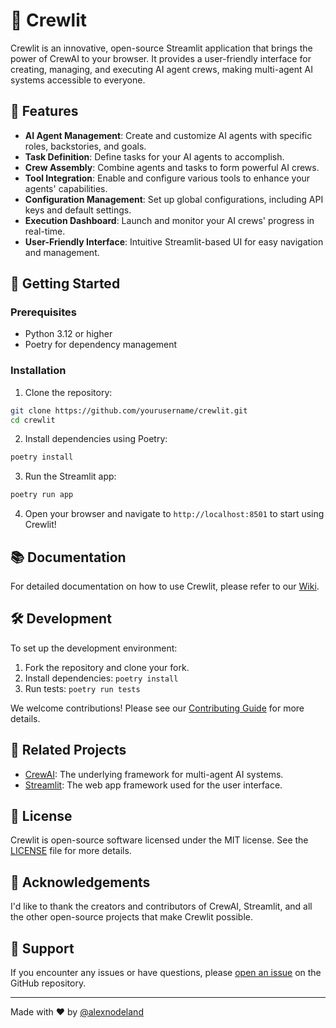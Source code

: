 # 🚣 Crewlit

Crewlit is an innovative, open-source Streamlit application that brings the power of CrewAI to your browser. It provides a user-friendly interface for creating, managing, and executing AI agent crews, making multi-agent AI systems accessible to everyone.

## 🌟 Features

- **AI Agent Management**: Create and customize AI agents with specific roles, backstories, and goals.
- **Task Definition**: Define tasks for your AI agents to accomplish.
- **Crew Assembly**: Combine agents and tasks to form powerful AI crews.
- **Tool Integration**: Enable and configure various tools to enhance your agents' capabilities.
- **Configuration Management**: Set up global configurations, including API keys and default settings.
- **Execution Dashboard**: Launch and monitor your AI crews' progress in real-time.
- **User-Friendly Interface**: Intuitive Streamlit-based UI for easy navigation and management.

## 🚀 Getting Started

### Prerequisites

- Python 3.12 or higher
- Poetry for dependency management

### Installation

1. Clone the repository:

```bash
git clone https://github.com/yourusername/crewlit.git
cd crewlit
```

2. Install dependencies using Poetry:

```bash
poetry install
```

3. Run the Streamlit app:

```bash
poetry run app
```


4. Open your browser and navigate to `http://localhost:8501` to start using Crewlit!

## 📚 Documentation

For detailed documentation on how to use Crewlit, please refer to our [Wiki](https://github.com/yourusername/crewlit/wiki).

## 🛠️ Development

To set up the development environment:

1. Fork the repository and clone your fork.
2. Install dependencies: `poetry install`
3. Run tests: `poetry run tests`

We welcome contributions! Please see our [Contributing Guide](CONTRIBUTING.md) for more details.

## 🔗 Related Projects

- [CrewAI](https://github.com/joaomdmoura/crewAI): The underlying framework for multi-agent AI systems.
- [Streamlit](https://github.com/streamlit/streamlit): The web app framework used for the user interface.

## 📄 License

Crewlit is open-source software licensed under the MIT license. See the [LICENSE](LICENSE) file for more details.

## 🙏 Acknowledgements

I'd like to thank the creators and contributors of CrewAI, Streamlit, and all the other open-source projects that make Crewlit possible.

## 🤝 Support

If you encounter any issues or have questions, please [open an issue](https://github.com/yourusername/crewlit/issues) on the GitHub repository.

---

Made with ❤️ by [@alexnodeland](https://github.com/alexnodeland)